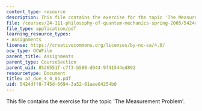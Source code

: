 ```yaml
---
content_type: resource
description: This file contains the exercise for the topic 'The Measurement Problem'.
file: /courses/24-111-philosophy-of-quantum-mechanics-spring-2005/5424dff8745d66943a5261aee64254b0_a7_due_4_4_05.pdf
file_type: application/pdf
learning_resource_types:
- Assignments
license: https://creativecommons.org/licenses/by-nc-sa/4.0/
ocw_type: OCWFile
parent_title: Assignments
parent_type: CourseSection
parent_uid: 8526551f-c7f3-b580-d944-9f41544ed892
resourcetype: Document
title: a7_due_4_4_05.pdf
uid: 5424dff8-745d-6694-3a52-61aee64254b0
---
```

This file contains the exercise for the topic 'The Measurement Problem'.